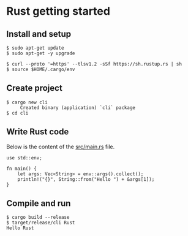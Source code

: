 # Rust getting started

## Install and setup

```
$ sudo apt-get update
$ sudo apt-get -y upgrade

$ curl --proto '=https' --tlsv1.2 -sSf https://sh.rustup.rs | sh
$ source $HOME/.cargo/env
```

## Create project

```
$ cargo new cli
     Created binary (application) `cli` package
$ cd cli
```

## Write Rust code

Below is the content of the [src/main.rs](src/main.rs) file.

```
use std::env;

fn main() {
    let args: Vec<String> = env::args().collect();
    println!("{}", String::from("Hello ") + &args[1]);
}
```

## Compile and run

```
$ cargo build --release
$ target/release/cli Rust
Hello Rust
```

